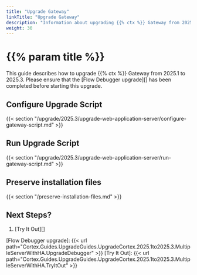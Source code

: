 ```yaml
---
title: "Upgrade Gateway"
linkTitle: "Upgrade Gateway"
description: "Information about upgrading {{% ctx %}} Gateway from 2025.1 to 2025.3."
weight: 30
---
```


# {{% param title %}}

This guide describes how to upgrade {{% ctx %}} Gateway from 2025.1 to 2025.3. Please ensure that the [Flow Debugger upgrade][] has been completed before starting this upgrade.

## Configure Upgrade Script

{{< section "/upgrade/2025.3/upgrade-web-application-server/configure-gateway-script.md" >}}

## Run Upgrade Script

{{< section "/upgrade/2025.3/upgrade-web-application-server/run-gateway-script.md" >}}

## Preserve installation files

{{< section "/preserve-installation-files.md" >}}

## Next Steps?

1. [Try It Out][]

[Flow Debugger upgrade]: {{< url path="Cortex.Guides.UpgradeGuides.UpgradeCortex.2025.1to2025.3.MultipleServerWithHA.UpgradeDebugger" >}}
[Try It Out]: {{< url path="Cortex.Guides.UpgradeGuides.UpgradeCortex.2025.1to2025.3.MultipleServerWithHA.TryItOut" >}}
